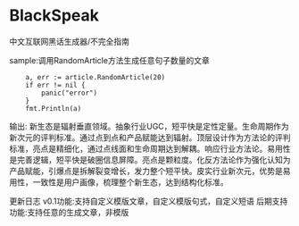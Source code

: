 # BlackSpeak
中文互联网黑话生成器/不完全指南

sample:调用RandomArticle方法生成任意句子数量的文章

```golang
	a, err := article.RandomArticle(20)
	if err != nil {
		panic("error")
	}
	fmt.Println(a)
```

输出:
新生态是辐射垂直领域。抽象行业UGC，短平快是定性定量。生命周期作为新次元的评判标准。通过点到点和产品赋能达到辐射。顶层设计作为方法论的评判标准，亮点是精细化，通过点线面和生命周期达到解耦。响应行业方法论。易用性是完善逻辑，短平快是破圈信息屏障。亮点是颗粒度。化反方法论作为强化认知为产品赋能，引爆点是拆解裂变增长，发力整个短平快。皮实行业新次元，优势是易用性，一致性是用户画像，梳理整个新生态，达到结构化标准。

更新日志
v0.1功能:支持自定义模版文章，自定义模版句式，自定义短语
后期支持功能:支持任意的生成文章，非模版
